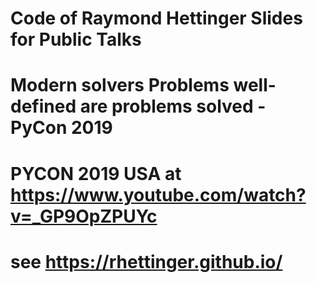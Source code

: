 # Code of Raymond Hettinger Slides for Public Talks

# Modern solvers Problems well-defined are problems solved - PyCon 2019
# PYCON 2019 USA at https://www.youtube.com/watch?v=_GP9OpZPUYc 
# see https://rhettinger.github.io/

